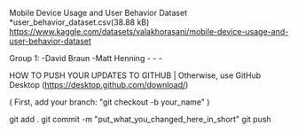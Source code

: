 Mobile Device Usage and User Behavior Dataset
	*user_behavior_dataset.csv(38.88 kB)
https://www.kaggle.com/datasets/valakhorasani/mobile-device-usage-and-user-behavior-dataset

Group 1:
	-David Braun
	-Matt Henning
	-
	-
	-

HOW TO PUSH YOUR UPDATES TO GITHUB   |   Otherwise, use GitHub Desktop (https://desktop.github.com/download/)

( First, add your branch: "git checkout -b your_name" )

git add .
git commit -m "put_what_you_changed_here_in_short"
git push